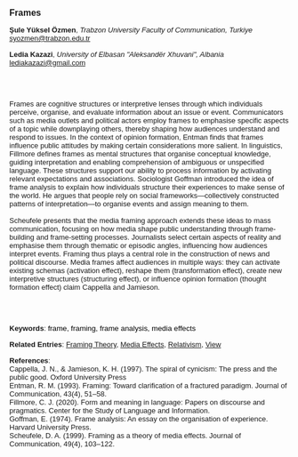 <!DOCTYPE html><html lang="en"><head><title="Frames"></head>
<body><p><font face="Poppins, Calibri, sans-serif" size="3"><b>Frames</b></font></p>
<p><font face="Poppins, Calibri, sans-serif" size="2"><b>Şule Yüksel Özmen</b>, <i>Trabzon University Faculty of Communication, Turkiye</i><br><a href="mailto:syozmen@trabzon.edu.tr" target="blank">syozmen@trabzon.edu.tr</a></font></p>
<p><font face="Poppins, Calibri, sans-serif" size="2"><b>Ledia Kazazi</b>, <i>University of Elbasan &quot;Aleksandër Xhuvani&quot;, Albania</i><br><a href="mailto:lediakazazi@gmail.com" target="blank">lediakazazi@gmail.com</a></font></p>
<p><font face="Poppins, Calibri, sans-serif" size="2"><br><br><br>Frames are cognitive structures or interpretive lenses through which individuals perceive, organise, and evaluate information about an issue or event. Communicators such as media outlets and political actors employ frames to emphasise specific aspects of a topic while downplaying others, thereby shaping how audiences understand and respond to issues. In the context of opinion formation, Entman finds that frames influence public attitudes by making certain considerations more salient. In linguistics, Fillmore defines frames as mental structures that organise conceptual knowledge, guiding interpretation and enabling comprehension of ambiguous or unspecified language. These structures support our ability to process information by activating relevant expectations and associations. Sociologist Goffman introduced the idea of frame analysis to explain how individuals structure their experiences to make sense of the world. He argues that people rely on social frameworks—collectively constructed patterns of interpretation—to organise events and assign meaning to them.<br><br>Scheufele presents that the media framing approach extends these ideas to mass communication, focusing on how media shape public understanding through frame-building and frame-setting processes. Journalists select certain aspects of reality and emphasise them through thematic or episodic angles, influencing how audiences interpret events. Framing thus plays a central role in the construction of news and political discourse. Media frames affect audiences in multiple ways: they can activate existing schemas (activation effect), reshape them (transformation effect), create new interpretive structures (structuring effect), or influence opinion formation (thought formation effect) claim Cappella and Jamieson.<br><br><br><br></font></p>
<p><font face="Poppins, Calibri, sans-serif" size="2"><b>Keywords</b>: </span></font></font></span></font><font color="#000000"><span style="text-decoration: none"><font face="calibri, sans-serif"><font size="2" style="font-size: 10pt"><span lang="hu-hu">f</span></font></font></span></font><font color="#000000"><span style="text-decoration: none"><font face="calibri, sans-serif"><font size="2" style="font-size: 10pt"><span lang="hu-hu">rame, framing, frame analysis, media effects</span></font></font></span></font></font></p>
<p><font face="Poppins, Calibri, sans-serif" size="2"><b>Related Entries</b>: <a href="./framing-theory.html">Framing Theory</a>, <a href="./media-effects.html">Media Effects</a>, <a href="./relativism.html">Relativism</a>, <a href="./view.html">View</a></font></p>
<p><font face="Poppins, Calibri, sans-serif" size="2"><b>References</b>:<br>Cappella, J. N., &amp; Jamieson, K. H. (1997). The spiral of cynicism: The press and the public good. Oxford University Press<br>Entman, R. M. (1993). Framing: Toward clarification of a fractured paradigm. Journal of Communication, 43(4), 51–58.<br>Fillmore, C. J. (2020). Form and meaning in language: Papers on discourse and pragmatics. Center for the Study of Language and Information.<br>Goffman, E. (1974). Frame analysis: An essay on the organisation of experience. Harvard University Press.<br>Scheufele, D. A. (1999). Framing as a theory of media effects. Journal of Communication, 49(4), 103–122.</font></p>
</body>